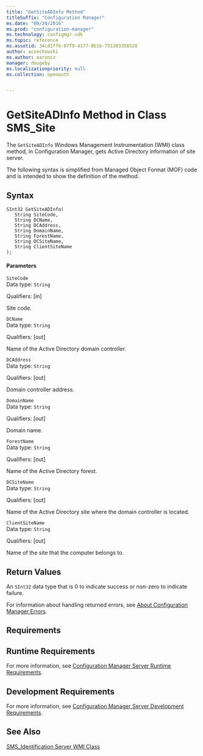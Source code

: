 ```yaml
---
title: "GetSiteADInfo Method"
titleSuffix: "Configuration Manager"
ms.date: "09/20/2016"
ms.prod: "configuration-manager"
ms.technology: configmgr-sdk
ms.topic: reference
ms.assetid: 34cd1ffb-97f9-4177-8b1b-751203358528
author: aczechowski
ms.author: aaroncz
manager: dougeby
ms.localizationpriority: null
ms.collection: openauth


---
```

# GetSiteADInfo Method in Class SMS_Site
The `GetSiteADInfo` Windows Management Instrumentation (WMI) class method, in Configuration Manager, gets Active Directory information of site server.  

 The following syntax is simplified from Managed Object Format (MOF) code and is intended to show the definition of the method.  

## Syntax  

```  
SInt32 GetSiteADInfo(  
   String SiteCode,  
   String DCName,  
   String DCAddress,  
   String DomainName,  
   String ForestName,  
   String DCSiteName,  
   String ClientSiteName  
);  
```  

#### Parameters  
 `SiteCode`  
 Data type: `String`  

 Qualifiers: [in]  

 Site code.   

 `DCName`  
 Data type: `String`  

 Qualifiers: [out]  

 Name of the Active Directory domain controller.  

 `DCAddress`  
 Data type: `String`  

 Qualifiers: [out]  

 Domain controller address.  

 `DomainName`  
 Data type: `String`  

 Qualifiers: [out]  

 Domain name.  

 `ForestName`  
 Data type: `String`  

 Qualifiers: [out]  

 Name of the Active Directory forest.  

 `DCSiteName`  
 Data type: `String`  

 Qualifiers: [out]  

 Name of the Active Directory site where the domain controller is located.  

 `ClientSiteName`  
 Data type: `String`  

 Qualifiers: [out]  

 Name of the site that the computer belongs to.  

## Return Values  
 An `SInt32` data type that is 0 to indicate success or non-zero to indicate failure.  

 For information about handling returned errors, see [About Configuration Manager Errors](../../../../../develop/core/understand/about-configuration-manager-errors.md).  

## Requirements  

## Runtime Requirements  
 For more information, see [Configuration Manager Server Runtime Requirements](../../../../../develop/core/reqs/server-runtime-requirements.md).  

## Development Requirements  
 For more information, see [Configuration Manager Server Development Requirements](../../../../../develop/core/reqs/server-development-requirements.md).  

## See Also  
 [SMS_Identification Server WMI Class](../../../../../develop/reference/core/servers/configure/sms_identification-server-wmi-class.md)
